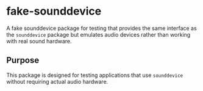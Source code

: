 <!-- Copyright 2025 The Milton Hirsch Institute, B.V.
     SPDX-License-Identifier: Apache-2.0
-->

# fake-sounddevice

A fake sounddevice package for testing that provides the same interface as the `sounddevice`
package but emulates audio devices rather than working with real sound hardware.

## Purpose

This package is designed for testing applications that use `sounddevice` without requiring
actual audio hardware.

